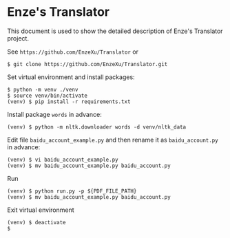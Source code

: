 Enze's Translator
===========================
This document is used to show the detailed description of Enze's Translator project.

See `https://github.com/EnzeXu/Translator` or
```shell
$ git clone https://github.com/EnzeXu/Translator.git
```

Set virtual environment and install packages:
```shell
$ python -m venv ./venv
$ source venv/bin/activate
(venv) $ pip install -r requirements.txt
```

Install package `words` in advance:
```shell
(venv) $ python -m nltk.downloader words -d venv/nltk_data 
```

Edit file `baidu_account_example.py` and then rename it as `baidu_account.py` in advance:
```shell
(venv) $ vi baidu_account_example.py
(venv) $ mv baidu_account_example.py baidu_account.py
```

Run
```shell
(venv) $ python run.py -p ${PDF_FILE_PATH}
(venv) $ mv baidu_account_example.py baidu_account.py
```

Exit virtual environment
```shell
(venv) $ deactivate
$ 
```

